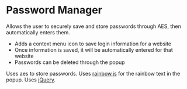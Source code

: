 # Password Manager
Allows the user to securely save and store passwords through AES, then automatically enters them.
* Adds a context menu icon to save login information for a website
* Once information is saved, it will be automatically entered for that website
* Passwords can be deleted through the popup

Uses aes to store passwords. Uses [rainbow.js](https://github.com/xoxco/rainbow-text) for the rainbow text in the popup. Uses [jQuery](https://jquery.com/).
